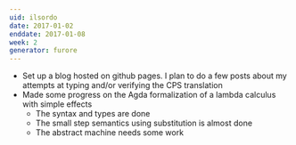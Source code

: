 ```yaml
---
uid: ilsordo
date: 2017-01-02
enddate: 2017-01-08
week: 2
generator: furore
---
```


- Set up a blog hosted on github pages. I plan to do a few posts about my attempts
  at typing and/or verifying the CPS translation
- Made some progress on the Agda formalization of a lambda calculus with simple effects
  - The syntax and types are done
  - The small step semantics using substitution is almost done
  - The abstract machine needs some work

